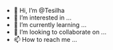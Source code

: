 - 👋 Hi, I’m @Tesilha
- 👀 I’m interested in ...
- 🌱 I’m currently learning ...
- 💞️ I’m looking to collaborate on ...
- 📫 How to reach me ...

<!---
Tesilha/Tesilha is a ✨ special ✨ repository because its `README.md` (this file) appears on your GitHub profile.
You can click the Preview link to take a look at your changes.
--->
